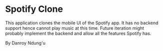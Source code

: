 # Spotify Clone

This application clones the mobile UI of the Spotify app. It has no backend support hence cannot play music at this time. Future iteration might probably implement the backend and allow all the features Spotify has.

By Danroy Ndung'u
